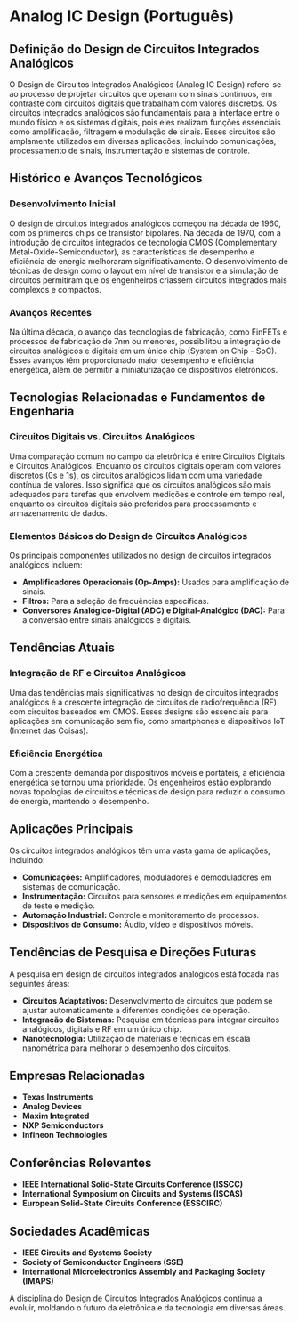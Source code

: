 # Analog IC Design (Português)

## Definição do Design de Circuitos Integrados Analógicos

O Design de Circuitos Integrados Analógicos (Analog IC Design) refere-se ao processo de projetar circuitos que operam com sinais contínuos, em contraste com circuitos digitais que trabalham com valores discretos. Os circuitos integrados analógicos são fundamentais para a interface entre o mundo físico e os sistemas digitais, pois eles realizam funções essenciais como amplificação, filtragem e modulação de sinais. Esses circuitos são amplamente utilizados em diversas aplicações, incluindo comunicações, processamento de sinais, instrumentação e sistemas de controle.

## Histórico e Avanços Tecnológicos

### Desenvolvimento Inicial

O design de circuitos integrados analógicos começou na década de 1960, com os primeiros chips de transistor bipolares. Na década de 1970, com a introdução de circuitos integrados de tecnologia CMOS (Complementary Metal-Oxide-Semiconductor), as características de desempenho e eficiência de energia melhoraram significativamente. O desenvolvimento de técnicas de design como o layout em nível de transistor e a simulação de circuitos permitiram que os engenheiros criassem circuitos integrados mais complexos e compactos.

### Avanços Recentes

Na última década, o avanço das tecnologias de fabricação, como FinFETs e processos de fabricação de 7nm ou menores, possibilitou a integração de circuitos analógicos e digitais em um único chip (System on Chip - SoC). Esses avanços têm proporcionado maior desempenho e eficiência energética, além de permitir a miniaturização de dispositivos eletrônicos.

## Tecnologias Relacionadas e Fundamentos de Engenharia

### Circuitos Digitais vs. Circuitos Analógicos

Uma comparação comum no campo da eletrônica é entre Circuitos Digitais e Circuitos Analógicos. Enquanto os circuitos digitais operam com valores discretos (0s e 1s), os circuitos analógicos lidam com uma variedade contínua de valores. Isso significa que os circuitos analógicos são mais adequados para tarefas que envolvem medições e controle em tempo real, enquanto os circuitos digitais são preferidos para processamento e armazenamento de dados.

### Elementos Básicos do Design de Circuitos Analógicos

Os principais componentes utilizados no design de circuitos integrados analógicos incluem:

- **Amplificadores Operacionais (Op-Amps):** Usados para amplificação de sinais.
- **Filtros:** Para a seleção de frequências específicas.
- **Conversores Analógico-Digital (ADC) e Digital-Analógico (DAC):** Para a conversão entre sinais analógicos e digitais.
  
## Tendências Atuais

### Integração de RF e Circuitos Analógicos

Uma das tendências mais significativas no design de circuitos integrados analógicos é a crescente integração de circuitos de radiofrequência (RF) com circuitos baseados em CMOS. Esses designs são essenciais para aplicações em comunicação sem fio, como smartphones e dispositivos IoT (Internet das Coisas).

### Eficiência Energética

Com a crescente demanda por dispositivos móveis e portáteis, a eficiência energética se tornou uma prioridade. Os engenheiros estão explorando novas topologias de circuitos e técnicas de design para reduzir o consumo de energia, mantendo o desempenho.

## Aplicações Principais

Os circuitos integrados analógicos têm uma vasta gama de aplicações, incluindo:

- **Comunicações:** Amplificadores, moduladores e demoduladores em sistemas de comunicação.
- **Instrumentação:** Circuitos para sensores e medições em equipamentos de teste e medição.
- **Automação Industrial:** Controle e monitoramento de processos.
- **Dispositivos de Consumo:** Áudio, vídeo e dispositivos móveis.

## Tendências de Pesquisa e Direções Futuras

A pesquisa em design de circuitos integrados analógicos está focada nas seguintes áreas:

- **Circuitos Adaptativos:** Desenvolvimento de circuitos que podem se ajustar automaticamente a diferentes condições de operação.
- **Integração de Sistemas:** Pesquisa em técnicas para integrar circuitos analógicos, digitais e RF em um único chip.
- **Nanotecnologia:** Utilização de materiais e técnicas em escala nanométrica para melhorar o desempenho dos circuitos.

## Empresas Relacionadas

- **Texas Instruments**
- **Analog Devices**
- **Maxim Integrated**
- **NXP Semiconductors**
- **Infineon Technologies**

## Conferências Relevantes

- **IEEE International Solid-State Circuits Conference (ISSCC)**
- **International Symposium on Circuits and Systems (ISCAS)**
- **European Solid-State Circuits Conference (ESSCIRC)**

## Sociedades Acadêmicas

- **IEEE Circuits and Systems Society**
- **Society of Semiconductor Engineers (SSE)**
- **International Microelectronics Assembly and Packaging Society (IMAPS)**

A disciplina do Design de Circuitos Integrados Analógicos continua a evoluir, moldando o futuro da eletrônica e da tecnologia em diversas áreas.